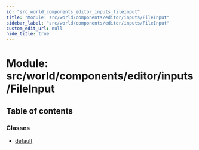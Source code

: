```yaml
---
id: "src_world_components_editor_inputs_fileinput"
title: "Module: src/world/components/editor/inputs/FileInput"
sidebar_label: "src/world/components/editor/inputs/FileInput"
custom_edit_url: null
hide_title: true
---
```


# Module: src/world/components/editor/inputs/FileInput

## Table of contents

### Classes

- [default](../classes/src_world_components_editor_inputs_fileinput.default.md)
